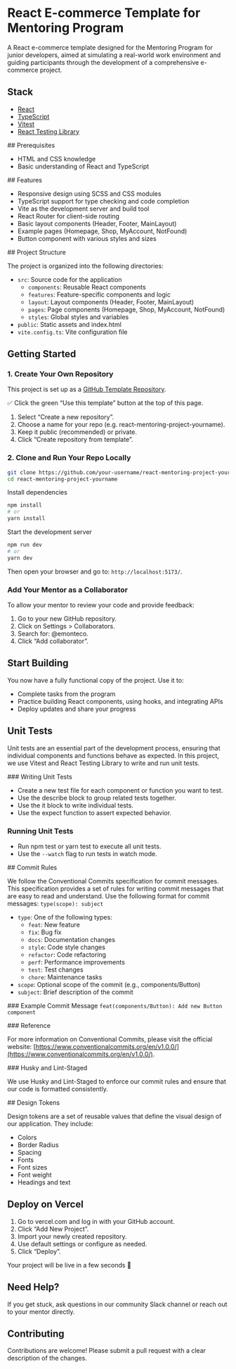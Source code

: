 # React E-commerce Template for Mentoring Program

A React e-commerce template designed for the Mentoring Program for junior developers, aimed at simulating a real-world work environment and guiding participants through the development of a comprehensive e-commerce project.

## Stack

- [React](https://react.dev/reference/react)
- [TypeScript](https://www.typescriptlang.org/docs/)
- [Vitest](https://vitest.dev/guide/)
- [React Testing Library](https://testing-library.com/docs/react-testing-library/intro/)

## Prerequisites

- HTML and CSS knowledge
- Basic understanding of React and TypeScript

## Features

- Responsive design using SCSS and CSS modules
- TypeScript support for type checking and code completion
- Vite as the development server and build tool
- React Router for client-side routing
- Basic layout components (Header, Footer, MainLayout)
- Example pages (Homepage, Shop, MyAccount, NotFound)
- Button component with various styles and sizes

## Project Structure

The project is organized into the following directories:
- `src`: Source code for the application
  - `components`: Reusable React components
  - `features`: Feature-specific components and logic
  - `layout`: Layout components (Header, Footer, MainLayout)
  - `pages`: Page components (Homepage, Shop, MyAccount, NotFound)
  - `styles`: Global styles and variables
- `public`: Static assets and index.html
- `vite.config.ts`: Vite configuration file

## Getting Started

### 1. Create Your Own Repository

This project is set up as a [GitHub Template Repository](https://docs.github.com/en/repositories/creating-and-managing-repositories/creating-a-repository-from-a-template).

✅ Click the green “Use this template” button at the top of this page.

1.	Select “Create a new repository”.
2.	Choose a name for your repo (e.g. react-mentoring-project-yourname).
3.	Keep it public (recommended) or private.
4.	Click “Create repository from template”.

### 2. Clone and Run Your Repo Locally

```bash
git clone https://github.com/your-username/react-mentoring-project-yourname.git
cd react-mentoring-project-yourname
```

Install dependencies
```bash
npm install
# or
yarn install
```

Start the development server
```bash
npm run dev
# or
yarn dev
```

Then open your browser and go to: `http://localhost:5173/`.

### Add Your Mentor as a Collaborator

To allow your mentor to review your code and provide feedback:
1.	Go to your new GitHub repository.
2.	Click on Settings > Collaborators.
3.	Search for: @emonteco.
4.	Click “Add collaborator”.

## Start Building

You now have a fully functional copy of the project. Use it to:
- Complete tasks from the program
- Practice building React components, using hooks, and integrating APIs
- Deploy updates and share your progress

## Unit Tests

Unit tests are an essential part of the development process, ensuring that individual components and functions behave as expected. In this project, we use Vitest and React Testing Library to write and run unit tests.

### Writing Unit Tests
- Create a new test file for each component or function you want to test.
- Use the describe block to group related tests together.
- Use the it block to write individual tests.
- Use the expect function to assert expected behavior.

### Running Unit Tests

- Run npm test or yarn test to execute all unit tests.
- Use the `--watch` flag to run tests in watch mode.

## Commit Rules

We follow the Conventional Commits specification for commit messages. This specification provides a set of rules for writing commit messages that are easy to read and understand.
Use the following format for commit messages: `type(scope): subject`
- `type`: One of the following types:
  - `feat`: New feature
  - `fix`: Bug fix
  - `docs`: Documentation changes
  - `style`: Code style changes
  - `refactor`: Code refactoring
  - `perf`: Performance improvements
  - `test`: Test changes
  - `chore`: Maintenance tasks
- `scope`: Optional scope of the commit (e.g., components/Button)
- `subject`: Brief description of the commit

### Example Commit Message
`feat(components/Button): Add new Button component`

### Reference

For more information on Conventional Commits, please visit the official website: [https://www.conventionalcommits.org/en/v1.0.0/](https://www.conventionalcommits.org/en/v1.0.0/).

### Husky and Lint-Staged

We use Husky and Lint-Staged to enforce our commit rules and ensure that our code is formatted consistently.

## Design Tokens

Design tokens are a set of reusable values that define the visual design of our application. They include:

- Colors
- Border Radius
- Spacing
- Fonts
- Font sizes
- Font weight
- Headings and text

## Deploy on Vercel

1.	Go to vercel.com and log in with your GitHub account.
2.	Click “Add New Project”.
3.	Import your newly created repository.
4.	Use default settings or configure as needed.
5.	Click “Deploy”.

Your project will be live in a few seconds 🚀

##  Need Help?

If you get stuck, ask questions in our community Slack channel or reach out to your mentor directly.

## Contributing

Contributions are welcome! Please submit a pull request with a clear description of the changes.
